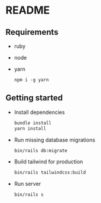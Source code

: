 # README

## Requirements

- ruby
- node
- yarn

  ```shell
  npm i -g yarn
  ```

## Getting started

* Install dependencies
  ```sh
  bundle install
  yarn install
  ```

* Run missing database migrations
  ```sh
  bin/rails db:migrate
  ```

* Build tailwind for production
  ```sh
  bin/rails tailwindcss:build
  ```

* Run server
  ```sh
  bin/rails s
  ```
